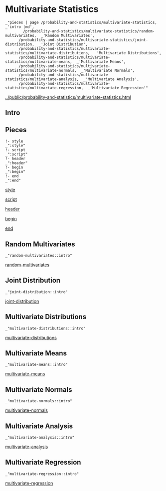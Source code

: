 # Multivariate Statistics

    _"pieces | page /probability-and-statistics/multivariate-statistics, _'intro |md',
            /probability-and-statistics/multivariate-statistics/random-multivariates,  _'Random Multivariates',
          /probability-and-statistics/multivariate-statistics/joint-distribution,  _'Joint Distribution',
          /probability-and-statistics/multivariate-statistics/multivariate-distributions,  _'Multivariate Distributions',
          /probability-and-statistics/multivariate-statistics/multivariate-means,  _'Multivariate Means',
          /probability-and-statistics/multivariate-statistics/multivariate-normals,  _'Multivariate Normals',
          /probability-and-statistics/multivariate-statistics/multivariate-analysis,  _'Multivariate Analysis',
          /probability-and-statistics/multivariate-statistics/multivariate-regression,  _'Multivariate Regression'"

[../public/probability-and-statistics/multivariate-statistics.html](# "save:")


## Intro

## Pieces

    !- style
    _":style"
    !- script
    _":script"
    !- header
    _":header"
    !- begin
    _":begin"
    !- end
    _":end"

[style]() 

[script]()

[header]()

[begin]()

[end]()

## Random Multivariates

    _"random-multivariates::intro"


[random-multivariates](pages/probability-and-statistics_multivariate-statistics_random-multivariates.md "load:")

## Joint Distribution

    _"joint-distribution::intro"


[joint-distribution](pages/probability-and-statistics_multivariate-statistics_joint-distribution.md "load:")

## Multivariate Distributions

    _"multivariate-distributions::intro"


[multivariate-distributions](pages/probability-and-statistics_multivariate-statistics_multivariate-distributions.md "load:")

## Multivariate Means

    _"multivariate-means::intro"


[multivariate-means](pages/probability-and-statistics_multivariate-statistics_multivariate-means.md "load:")

## Multivariate Normals

    _"multivariate-normals::intro"


[multivariate-normals](pages/probability-and-statistics_multivariate-statistics_multivariate-normals.md "load:")

## Multivariate Analysis

    _"multivariate-analysis::intro"


[multivariate-analysis](pages/probability-and-statistics_multivariate-statistics_multivariate-analysis.md "load:")

## Multivariate Regression

    _"multivariate-regression::intro"


[multivariate-regression](pages/probability-and-statistics_multivariate-statistics_multivariate-regression.md "load:")